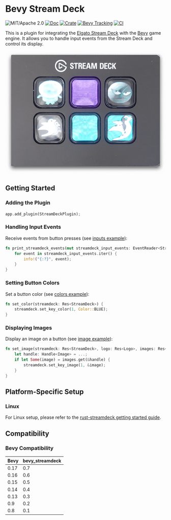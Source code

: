 # Bevy Stream Deck

![MIT/Apache 2.0](https://img.shields.io/badge/license-MIT%2FApache-blue.svg)
[![Doc](https://docs.rs/bevy_streamdeck/badge.svg)](https://docs.rs/bevy_streamdeck)
[![Crate](https://img.shields.io/crates/v/bevy_streamdeck.svg)](https://crates.io/crates/bevy_streamdeck)
[![Bevy Tracking](https://img.shields.io/badge/Bevy%20tracking-main-lightblue)](https://github.com/bevyengine/bevy/blob/main/docs/plugins_guidelines.md#main-branch-tracking)
[![CI](https://github.com/vleue/bevy_streamdeck/actions/workflows/ci.yml/badge.svg)](https://github.com/vleue/bevy_streamdeck/actions/workflows/ci.yml)

This is a plugin for integrating the [Elgato Stream Deck](https://www.elgato.com/en/stream-deck) with the [Bevy](https://bevyengine.org) game engine. It allows you to handle input events from the Stream Deck and control its display.

![capture of a Stream Deck](https://raw.githubusercontent.com/vleue/bevy_streamdeck/main/capture.png)

## Getting Started

### Adding the Plugin

```rust
app.add_plugin(StreamDeckPlugin);
```

### Handling Input Events

Receive events from button presses (see [inputs example](https://github.com/vleue/bevy_streamdeck/blob/main/examples/inputs.rs)):

```rust
fn print_streamdeck_events(mut streamdeck_input_events: EventReader<StreamDeckInput>) {
    for event in streamdeck_input_events.iter() {
        info!("{:?}", event);
    }
}
```

### Setting Button Colors

Set a button color (see [colors example](https://github.com/vleue/bevy_streamdeck/blob/main/examples/colors.rs)):

```rust
fn set_color(streamdeck: Res<StreamDeck>) {
    streamdeck.set_key_color(1, Color::BLUE);
}

```

### Displaying Images

Display an image on a button (see [image example](https://github.com/vleue/bevy_streamdeck/blob/main/examples/image.rs)):

```rust
fn set_image(streamdeck: Res<StreamDeck>, logo: Res<Logo>, images: Res<Assets<Image>>) {
    let handle: Handle<Image> = ...;
    if let Some(image) = images.get(&handle) {
        streamdeck.set_key_image(1, &image);
    }
}
```

## Platform-Specific Setup

### Linux

For Linux setup, please refer to the [rust-streamdeck getting started guide](https://github.com/ryankurte/rust-streamdeck#getting-started).

## Compatibility

### Bevy Compatibility

| Bevy | bevy_streamdeck |
| ---- | --------------- |
| 0.17 | 0.7             |
| 0.16 | 0.6             |
| 0.15 | 0.5             |
| 0.14 | 0.4             |
| 0.13 | 0.3             |
| 0.9  | 0.2             |
| 0.8  | 0.1             |
